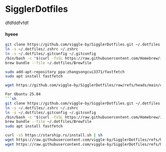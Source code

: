 # SigglerDotfiles
dfdfddfvfdf

#### hyeee
```sh
git clone https://github.com/viggle-by/SigglerDotfiles.git ~/.dotfiles
ln -s ~/.dotfiles/.zshrc ~/.zshrc
ln -s ~/.dotfiles/.gitconfig ~/.gitconfig
/bin/bash -c "$(curl -fsSL https://raw.githubusercontent.com/Homebrew/install/HEAD/install.sh)"
brew bundle --file ~/.dotfiles/Brewfile

sudo add-apt-repository ppa:zhangsongcui3371/fastfetch
sudo apt install fastfetch

wget https://github.com/viggle-by/SigglerDotfiles/raw/refs/heads/main/config.jsonc](https://raw.githubusercontent.com/viggle-by/SigglerDotfiles/refs/heads/main/.config/fastfetch/config.jsonc

For Ubuntu 25.04
```sh
git clone https://github.com/viggle-by/SigglerDotfiles.git ~/.dotfiles
ln -s ~/.dotfiles/.zshrc ~/.zshrc
ln -s ~/.dotfiles/.gitconfig ~/.gitconfig
/bin/bash -c "$(curl -fsSL https://raw.githubusercontent.com/Homebrew/install/HEAD/install.sh)"
brew bundle --file ~/.dotfiles/Brewfile
sudo apt install fastfetch

curl -sS https://starship.rs/install.sh | sh
wget https://raw.githubusercontent.com/viggle-by/SigglerDotfiles/refs/heads/main/.config/starship.toml ~/.config/starship.toml
wget https://raw.githubusercontent.com/viggle-by/SigglerDotfiles/refs/heads/main/.config/fastfetch/config.jsonc ~/.config/fastfetch/config.jsonc

